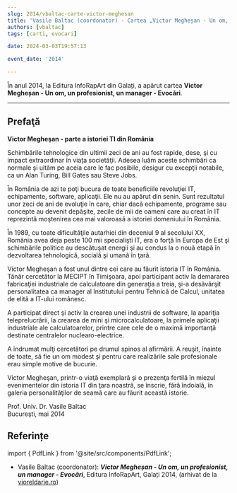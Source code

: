 ```yaml
---
slug: 2014/vbaltac-carte-victor-meghesan
title: 'Vasile Baltac (coordonator) - Cartea „Victor Megheșan - Un om, un profesionist, un manager - Evocări”'
authors: [vbaltac]
tags: [carti, evocari]

date: 2024-03-03T19:57:13

event_date: '2014'

---
```


În anul 2014, la Editura InfoRapArt din Galați, a apărut cartea
**Victor Megheșan - Un om, un profesionist, un manager - Evocări**.

<!-- truncate -->

---

## Prefaţă

**Victor Megheşan - parte a istoriei TI din
România**

Schimbările tehnologice din ultimii zeci de
ani au fost rapide, dese, şi cu impact extraordinar
în viaţa societăţii. Adesea luăm aceste schimbări
ca normale şi uităm pe aceia care le fac posibile,
desigur cu excepţii notabile, ca un Alan Turing,
Bill Gates sau Steve Jobs.

În România de azi te poţi bucura de toate
beneficiile revoluţiei IT, echipamente, software,
aplicaţii. Ele nu au apărut din senin. Sunt
rezultatul unor zeci de ani de evoluţie în care,
chiar dacă echipamente, programe sau concepte
au devenit depăşite, zecile de mii de oameni care
au creat în IT reprezintă moştenirea cea mai
valoroasă a istoriei domeniului în România.

În 1989, cu toate dificultăţile autarhiei din
deceniul 9 al secolului XX, România avea deja
peste 100 mii specialişti IT, era o forţă în Europa
de Est şi schimbările politice au descătuşat energii
şi au condus la o nouă etapă în dezvoltarea
tehnologică, socială şi umană în ţară.

Victor Megheşan a fost unul dintre cei care
au făurit istoria IT în România. Tânăr cercetător la
MECIPT în Timişoara, apoi participant activ la
demararea fabricaţiei industriale de calculatoare
din generaţia a treia, şi-a desăvârşit personalitatea
ca manager al Institutului pentru Tehnică de
Calcul, unitatea de elită a IT-ului românesc.

A participat direct şi activ la crearea unei
industrii de software, la apariţia teleprelucrării, la
crearea de mini şi microcalculatoare, la primele
aplicaţii industriale ale calculatoarelor, printre
care cele de o maximă importanţă destinate
centralelor nuclearo-electrice.

A îndrumat mulţi cercetători pe drumul
spinos al afirmării. A reuşit, înainte de toate, să fie
un om modest şi pentru care realizările sale
profesionale erau simple motive de bucurie.

Victor Megheşan, printr-o viaţă exemplară
şi o prezenţa fertilă în miezul evenimentelor din
istoria IT din ţara noastră, se înscrie, fără îndoială,
în galeria personalităţilor de seamă care au făurit
această istorie.

Prof. Univ. Dr. Vasile Baltac
<br/>Bucureşti, mai 2014

## Referințe

import { PdfLink } from '@site/src/components/PdfLink';

- Vasile Baltac (coordonator): _**Victor Megheșan - Un om, un profesionist, un manager - Evocări**_, Editura InfoRapArt, Galați 2014, (arhivat de la [vioreldarie.ro](https://www.vioreldarie.ro/Creatii/Vasile%20Baltac%20&%20colectiv%20-%20Victor%20Meghesan%20-%20Evocari%20Revizuit.pdf)) <PdfLink href="https://github.com/cronica-it/arhiva/releases/download/2014/vbaltac-victor-meghesan-evocari-revizuit.pdf"/>
